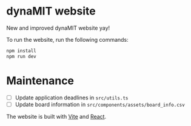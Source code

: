 # dynaMIT website

New and improved dynaMIT website yay!

To run the website, run the following commands:

```bash
npm install
npm run dev
```

# Maintenance

- [ ] Update application deadlines in `src/utils.ts`
- [ ] Update board information in `src/components/assets/board_info.csv`

The website is built with [Vite](https://vitejs.dev/) and [React](https://reactjs.org/).